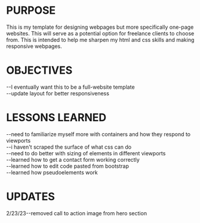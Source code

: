<h1>PURPOSE</h1>
This is my template for designing webpages but more specifically one-page websites. This will serve as a potential option for freelance clients to choose from. This is intended to help me sharpen my html and css skills and making responsive webpages.
<h1>OBJECTIVES</h1>
--I eventually want this to be a full-website template
<br>
--update layout for better responsiveness 

<h1>LESSONS LEARNED</h1>
--need to familiarize myself more with containers and how they respond to viewports
<br>
--i haven't scraped the surface of what css can do
<br>
--need to do better with sizing of elements in different viewports
<br>
--learned how to get a contact form working correctly
<br>
--learned how to edit code pasted from bootstrap
<br>
--learned how pseudoelements work

<h1>UPDATES</h1>
2/23/23--removed call to action image from hero section